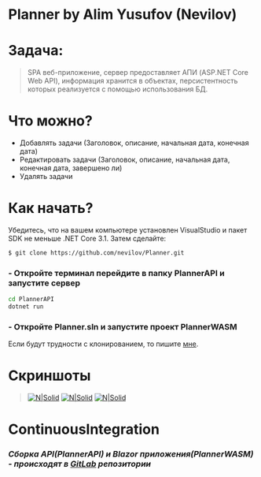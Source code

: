 # Planner by Alim Yusufov (Nevilov)

# Задача: 
> SPA веб-приложение, сервер предоставляет АПИ (ASP.NET Core Web API), информация хранится в объектах, персистентность которых реализуется с помощью использования БД.

# Что можно?
- Добавлять задачи (Заголовок, описание, начальная дата, конечная дата)
- Редактировать задачи (Заголовок, описание, начальная дата, конечная дата, завершено ли)
- Удалять задачи

# Как начать?
Убедитесь, что на вашем компьютере установлен VisualStudio и пакет SDK не меньше .NET Core 3.1. Затем сделайте:
```sh
$ git clone https://github.com/nevilov/Planner.git
```
### - Откройте терминал перейдите в папку PlannerAPI и запустите сервер
```sh
cd PlannerAPI
dotnet run
```
### - Откройте Planner.sln и запустите проект PlannerWASM
Если будут трудности с клонированием, то пишите [мне](https://vk.com/nevilov).

# Скриншоты
> [![N|Solid](https://psv4.userapi.com/c856416/u283181712/docs/d15/777fea814b9c/2.png?extra=H_z5LME4x5nR8Yt1xGVubDt8jHH20JxwDYxxeLGHvthb6WBX5MtyG0bObaLlcQ1x56EWiyzX9ywKegBJuCiWz_zY8dGcRyuVgqFjXy1Yh-WOBsz7599MlQmqR9Nw7XoiQ-aHI9UmwqnLu3Kr3nxegnqC6g)](https://vk.com/nevilov)
>[![N|Solid](https://psv4.userapi.com/c856416/u283181712/docs/d3/b5d28354661f/1.png?extra=ms42MaXuDmC1HrQEZgeGToJtUZXlaBFKKeUA4vKHL5PAkmuIQ57lccbg10omZluJzjQyIRk5zjQJJFISc1aPKJZ6LkharETxj_IHKPynP0oPwAhUIKcp_rzrVYl-hTTnKg74HIHbc2VyfsBIlDaK8GcI9g)](https://vk.com/nevilov)
>[![N|Solid](https://psv4.userapi.com/c856416/u283181712/docs/d14/78bf463cbedc/3.png?extra=buYreSeDhcwYteptD6dIbshK6Hv-sNeqaKfV8ew8JbCnrSnwNPOz8B7BAuoOffoN65X4m2gvfuXdCC3t2WyaKB3EQFkxQ50BI2BqZUxAX2bfXbXLqqHjsabKVlRyHURxuFnyZiCB8zsSLn_2sx2fjK0qFQ)](https://vk.com/nevilov)


# ContinuousIntegration
### *Сборка API(PlannerAPI) и Blazor приложения(PlannerWASM) - происходят в [GitLab](https://gitlab.com/nevilov/planner) репозитории*
